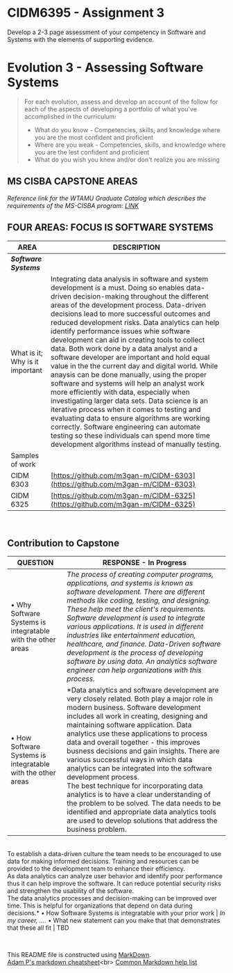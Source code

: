# CIDM6395 - Assignment 3
Develop a 2-3 page assessment of your competency in Software and Systems with the elements of supporting evidence.  

# Evolution 3 - Assessing Software Systems

>For each evolution, assess and develop an account of the follow for each of the aspects of developing a portfolio of what you've accomplished in the curriculum:
>    - What do you know - Competencies, skills, and knowledge where you are the most confident and proficient
>    - Where are you weak - Competencies, skills, and knowledge where you are the lest confident and proficient
>    - What do you wish you knew and/or don't realize you are missing


## MS CISBA CAPSTONE AREAS

*Reference link for the WTAMU Graduate Catalog which describes the requirements of the MS-CISBA program: [LINK](https://catalog.wtamu.edu/preview_program.php?catoid=30&poid=4839&returnto=2643)*
<br>
## FOUR AREAS: FOCUS IS SOFTWARE SYSTEMS
AREA                      | DESCRIPTION
---                             | ---
***Software Systems***                 | ***&nbsp;***
What is it; Why is it important        | Integrating data analysis in software and system development is a must. Doing so enables data-driven decision-making throughout the different areas of the development process. Data-driven decisions lead to more successful outcomes and reduced development risks. Data analytics can help identify performance issues whie software development can aid in creating tools to collect data. Both work done by a data analyst and a software developer are important and hold equal value in the the current day and digital world. While anaysis can be done manually, using the proper software and systems will help an analyst work more efficiently with data, especially when investigating larger data sets. Data science is an iterative process when it comes to testing and evaluating data to ensure algorithms are working correctly. Software engineering can automate testing so these individuals can spend more time development algorithms instead of manually testing.
Samples of work        | &nbsp;
CIDM 6303        | [https://github.com/m3gan-m/CIDM-6303](https://github.com/m3gan-m/CIDM-6303)
CIDM 6325        | [https://github.com/m3gan-m/CIDM-6325](https://github.com/m3gan-m/CIDM-6325)
&nbsp;
&nbsp;
&nbsp;


##  Contribution to Capstone  
QUESTION                      | RESPONSE - In  Progress
---                             | ---
•	Why Software Systems is integratable with the other areas       | *The process of creating computer programs, applications, and systems is known as software development. There are different methods like coding, testing, and designing. These help meet the client's requirements. Software development is used to integrate various applications. It is used in different industries like entertainment education, healthcare, and finance. Data-Driven software development is the process of developing software by using data. An analytics software engineer can help organizations with this process.*
•	How Software Systems is integratable with the other areas       | *Data analytics and software development are very closely related. Both play a major role in modern business. Software development includes all work in creating, designing and maintaining software application. Data analytics use these applications to process data and overall together - this improves busness decisions and gain insights. There are various successful ways in which data analytics can be integrated into the software development process.<br>The best technique for incorporating data analytics is to have a clear understanding of the problem to be solved. The data needs to be identified and appropriate data analytics tools are used to develop solutions that address the business problem.
<br>To establish a data-driven culture the team needs to be encouraged to use data for making informed decisions. Training and resources can be provided to the development team to enhance their efficiency.
<br>As data analytics can analyze user behavior and identify poor performance thus it can help improve the software. It can reduce potential security risks and strengthen the usability of the software.
<br>The data analytics processes and decision-making can be improved over time. This is helpful for organizations that depend on data during decisions.*
•	How Software Systems is integratable with your prior work       | *In my career, ....*
•	What new statement can you make that that demonstrates that these all fit       | TBD
&nbsp;

&nbsp;

This README file is constructed using [MarkDown](https://www.markdownguide.org/basic-syntax).<br>
[Adam P's markdown cheatsheet](https://commonmark.org/help/](https://github.com/adam-p/markdown-here/wiki/Markdown-Cheatsheet)https://github.com/adam-p/markdown-here/wiki/Markdown-Cheatsheet)<br>
[Common Markdown help list](https://commonmark.org/help/](https://commonmark.org/help/)https://commonmark.org/help/)
